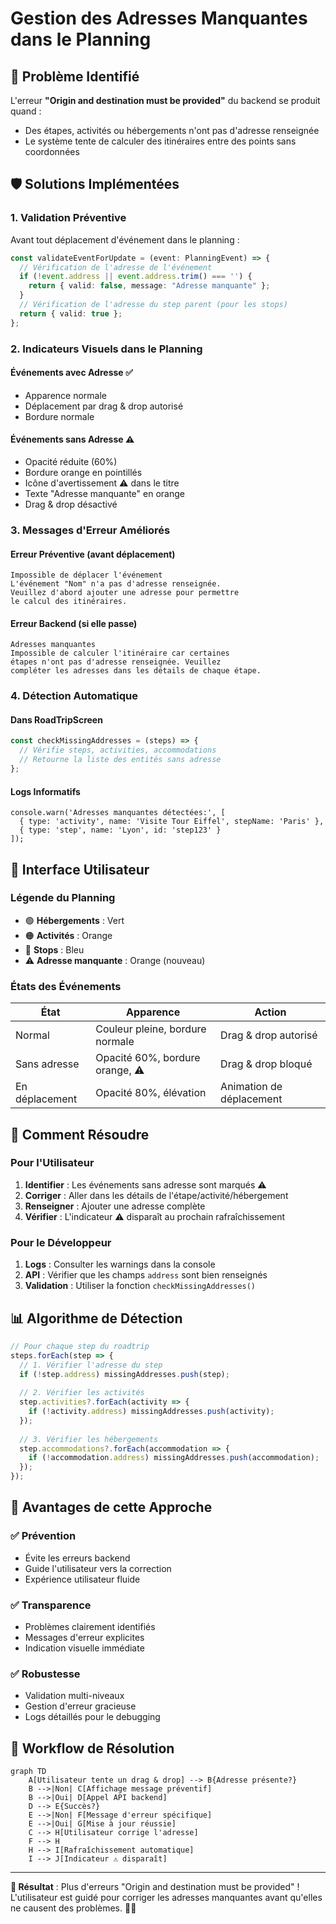 # Gestion des Adresses Manquantes dans le Planning

## 🚨 Problème Identifié

L'erreur **"Origin and destination must be provided"** du backend se produit quand :
- Des étapes, activités ou hébergements n'ont pas d'adresse renseignée
- Le système tente de calculer des itinéraires entre des points sans coordonnées

## 🛡️ Solutions Implémentées

### 1. Validation Préventive
Avant tout déplacement d'événement dans le planning :
```typescript
const validateEventForUpdate = (event: PlanningEvent) => {
  // Vérification de l'adresse de l'événement
  if (!event.address || event.address.trim() === '') {
    return { valid: false, message: "Adresse manquante" };
  }
  // Vérification de l'adresse du step parent (pour les stops)
  return { valid: true };
};
```

### 2. Indicateurs Visuels dans le Planning

#### Événements avec Adresse ✅
- Apparence normale
- Déplacement par drag & drop autorisé
- Bordure normale

#### Événements sans Adresse ⚠️
- Opacité réduite (60%)
- Bordure orange en pointillés
- Icône d'avertissement ⚠️ dans le titre
- Texte "Adresse manquante" en orange
- Drag & drop désactivé

### 3. Messages d'Erreur Améliorés

#### Erreur Préventive (avant déplacement)
```
Impossible de déplacer l'événement
L'événement "Nom" n'a pas d'adresse renseignée. 
Veuillez d'abord ajouter une adresse pour permettre 
le calcul des itinéraires.
```

#### Erreur Backend (si elle passe)
```
Adresses manquantes
Impossible de calculer l'itinéraire car certaines 
étapes n'ont pas d'adresse renseignée. Veuillez 
compléter les adresses dans les détails de chaque étape.
```

### 4. Détection Automatique

#### Dans RoadTripScreen
```typescript
const checkMissingAddresses = (steps) => {
  // Vérifie steps, activities, accommodations
  // Retourne la liste des entités sans adresse
};
```

#### Logs Informatifs
```
console.warn('Adresses manquantes détectées:', [
  { type: 'activity', name: 'Visite Tour Eiffel', stepName: 'Paris' },
  { type: 'step', name: 'Lyon', id: 'step123' }
]);
```

## 🎨 Interface Utilisateur

### Légende du Planning
- 🟢 **Hébergements** : Vert
- 🟠 **Activités** : Orange  
- 🔵 **Stops** : Bleu
- ⚠️ **Adresse manquante** : Orange (nouveau)

### États des Événements

| État | Apparence | Action |
|------|-----------|--------|
| Normal | Couleur pleine, bordure normale | Drag & drop autorisé |
| Sans adresse | Opacité 60%, bordure orange, ⚠️ | Drag & drop bloqué |
| En déplacement | Opacité 80%, élévation | Animation de déplacement |

## 🔧 Comment Résoudre

### Pour l'Utilisateur
1. **Identifier** : Les événements sans adresse sont marqués ⚠️
2. **Corriger** : Aller dans les détails de l'étape/activité/hébergement
3. **Renseigner** : Ajouter une adresse complète
4. **Vérifier** : L'indicateur ⚠️ disparaît au prochain rafraîchissement

### Pour le Développeur
1. **Logs** : Consulter les warnings dans la console
2. **API** : Vérifier que les champs `address` sont bien renseignés
3. **Validation** : Utiliser la fonction `checkMissingAddresses()`

## 📊 Algorithme de Détection

```typescript
// Pour chaque step du roadtrip
steps.forEach(step => {
  // 1. Vérifier l'adresse du step
  if (!step.address) missingAddresses.push(step);
  
  // 2. Vérifier les activités
  step.activities?.forEach(activity => {
    if (!activity.address) missingAddresses.push(activity);
  });
  
  // 3. Vérifier les hébergements  
  step.accommodations?.forEach(accommodation => {
    if (!accommodation.address) missingAddresses.push(accommodation);
  });
});
```

## 🚀 Avantages de cette Approche

### ✅ Prévention
- Évite les erreurs backend
- Guide l'utilisateur vers la correction
- Expérience utilisateur fluide

### ✅ Transparence  
- Problèmes clairement identifiés
- Messages d'erreur explicites
- Indication visuelle immédiate

### ✅ Robustesse
- Validation multi-niveaux
- Gestion d'erreur gracieuse
- Logs détaillés pour le debugging

## 🔄 Workflow de Résolution

```mermaid
graph TD
    A[Utilisateur tente un drag & drop] --> B{Adresse présente?}
    B -->|Non| C[Affichage message préventif]
    B -->|Oui| D[Appel API backend]
    D --> E{Succès?}
    E -->|Non| F[Message d'erreur spécifique]
    E -->|Oui| G[Mise à jour réussie]
    C --> H[Utilisateur corrige l'adresse]
    F --> H
    H --> I[Rafraîchissement automatique]
    I --> J[Indicateur ⚠️ disparaît]
```

---

**🎯 Résultat** : Plus d'erreurs "Origin and destination must be provided" ! L'utilisateur est guidé pour corriger les adresses manquantes avant qu'elles ne causent des problèmes. 🚗✨
